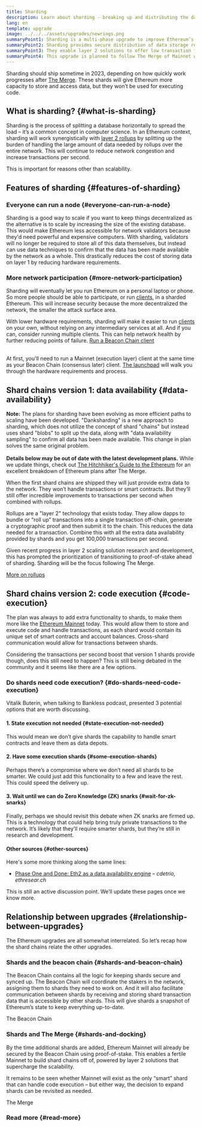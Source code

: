 ```yaml
---
title: Sharding
description: Learn about sharding - breaking up and distributing the data load needed to give Ethereum more transaction capacity and make it easier to run.
lang: en
template: upgrade
image: ../../../assets/upgrades/newrings.png
summaryPoint1: Sharding is a multi-phase upgrade to improve Ethereum’s scalability and capacity.
summaryPoint2: Sharding provides secure distribution of data storage requirements, enabling rollups to be even cheaper, and making nodes easier to operate.
summaryPoint3: They enable layer 2 solutions to offer low transaction fees while leveraging the security of Ethereum.
summaryPoint4: This upgrade is planned to follow The Merge of Mainnet with the Beacon Chain.
---
```


<UpgradeStatus dateKey="page-upgrades-shards-date">
    Sharding should ship sometime in 2023, depending on how quickly work progresses after <a href="/upgrades/merge/">The Merge</a>. These shards will give Ethereum more capacity to store and access data, but they won’t be used for executing code.
</UpgradeStatus>

## What is sharding? {#what-is-sharding}

Sharding is the process of splitting a database horizontally to spread the load – it’s a common concept in computer science. In an Ethereum context, sharding will work synergistically with [layer 2 rollups](/layer-2/) by splitting up the burden of handling the large amount of data needed by rollups over the entire network. This will continue to reduce network congestion and increase transactions per second.

This is important for reasons other than scalability.

## Features of sharding {#features-of-sharding}

### Everyone can run a node {#everyone-can-run-a-node}

Sharding is a good way to scale if you want to keep things decentralized as the alternative is to scale by increasing the size of the existing database. This would make Ethereum less accessible for network validators because they'd need powerful and expensive computers. With sharding, validators will no longer be required to store all of this data themselves, but instead can use data techniques to confirm that the data has been made available by the network as a whole. This drastically reduces the cost of storing data on layer 1 by reducing hardware requirements.

### More network participation {#more-network-participation}

Sharding will eventually let you run Ethereum on a personal laptop or phone. So more people should be able to participate, or run [clients](/developers/docs/nodes-and-clients/), in a sharded Ethereum. This will increase security because the more decentralized the network, the smaller the attack surface area.

With lower hardware requirements, sharding will make it easier to run [clients](/developers/docs/nodes-and-clients/) on your own, without relying on any intermediary services at all. And if you can, consider running multiple clients. This can help network health by further reducing points of failure. [Run a Beacon Chain client](/upgrades/get-involved/)

<br />

<InfoBanner isWarning>
  At first, you'll need to run a Mainnet (execution layer) client at the same time as your Beacon Chain (consensus later) client. <a href="https://launchpad.ethereum.org" target="_blank">The launchpad</a> will walk you through the hardware requirements and process.
</InfoBanner>

## Shard chains version 1: data availability {#data-availability}

<InfoBanner emoji=":construction:" isWarning>
  <strong>Note:</strong> The plans for sharding have been evolving as more efficient paths to scaling have been developed. "Danksharding" is a new approach to sharding, which does not utilize the concept of shard "chains" but instead uses shard "blobs" to split up the data, along with "data availability sampling" to confirm all data has been made available. This change in plan solves the same original problem.<br/><br/>
  <strong>Details below may be out of date with the latest development plans.</strong> While we update things, check out <a href="https://members.delphidigital.io/reports/the-hitchhikers-guide-to-ethereum">The Hitchhiker's Guide to the Ethereum</a> for an excellent breakdown of Ethereum plans after The Merge.
</InfoBanner>

When the first shard chains are shipped they will just provide extra data to the network. They won’t handle transactions or smart contracts. But they’ll still offer incredible improvements to transactions per second when combined with rollups.

Rollups are a "layer 2" technology that exists today. They allow dapps to bundle or “roll up” transactions into a single transaction off-chain, generate a cryptographic proof and then submit it to the chain. This reduces the data needed for a transaction. Combine this with all the extra data availability provided by shards and you get 100,000 transactions per second.

<InfoBanner>
  Given recent progress in layer 2 scaling solution research and development, this has prompted the prioritization of transitioning to proof-of-stake ahead of sharding. Sharding will be the focus following The Merge.

[More on rollups](/developers/docs/scaling/#rollups)
</InfoBanner>

## Shard chains version 2: code execution {#code-execution}

The plan was always to add extra functionality to shards, to make them more like the [Ethereum Mainnet](/glossary/#mainnet) today. This would allow them to store and execute code and handle transactions, as each shard would contain its unique set of smart contracts and account balances. Cross-shard communication would allow for transactions between shards.

Considering the transactions per second boost that version 1 shards provide though, does this still need to happen? This is still being debated in the community and it seems like there are a few options.

### Do shards need code execution? {#do-shards-need-code-execution}

Vitalik Buterin, when talking to Bankless podcast, presented 3 potential options that are worth discussing.

<YouTube id="-R0j5AMUSzA" start="5841" />

#### 1. State execution not needed {#state-execution-not-needed}

This would mean we don’t give shards the capability to handle smart contracts and leave them as data depots.

#### 2. Have some execution shards {#some-execution-shards}

Perhaps there’s a compromise where we don’t need all shards to be smarter. We could just add this functionality to a few and leave the rest. This could speed the delivery up.

#### 3. Wait until we can do Zero Knowledge (ZK) snarks {#wait-for-zk-snarks}

Finally, perhaps we should revisit this debate when ZK snarks are firmed up. This is a technology that could help bring truly private transactions to the network. It’s likely that they’ll require smarter shards, but they’re still in research and development.

#### Other sources {#other-sources}

Here's some more thinking along the same lines:

- [Phase One and Done: Eth2 as a data availability engine](https://ethresear.ch/t/phase-one-and-done-eth2-as-a-data-availability-engine/5269/8) – _cdetrio, ethresear.ch_

This is still an active discussion point. We’ll update these pages once we know more.

## Relationship between upgrades {#relationship-between-upgrades}

The Ethereum upgrades are all somewhat interrelated. So let’s recap how the shard chains relate the other upgrades.

### Shards and the beacon chain {#shards-and-beacon-chain}

The Beacon Chain contains all the logic for keeping shards secure and synced up. The Beacon Chain will coordinate the stakers in the network, assigning them to shards they need to work on. And it will also facilitate communication between shards by receiving and storing shard transaction data that is accessible by other shards. This will give shards a snapshot of Ethereum’s state to keep everything up-to-date.

<ButtonLink to="/upgrades/beacon-chain/">
  The Beacon Chain
</ButtonLink>

### Shards and The Merge {#shards-and-docking}

By the time additional shards are added, Ethereum Mainnet will already be secured by the Beacon Chain using proof-of-stake. This enables a fertile Mainnet to build shard chains off of, powered by layer 2 solutions that supercharge the scalability.

It remains to be seen whether Mainnet will exist as the only “smart” shard that can handle code execution – but either way, the decision to expand shards can be revisited as needed.

<ButtonLink to="/upgrades/merge/">
  The Merge
</ButtonLink>

<Divider />

### Read more {#read-more}

<ShardChainsList />
